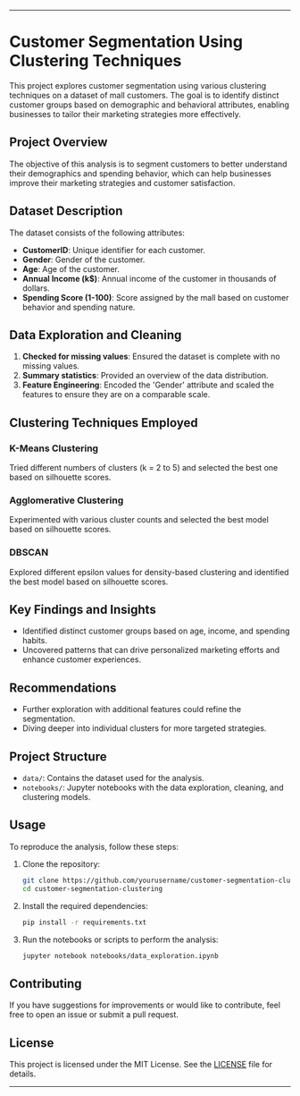 
---

# Customer Segmentation Using Clustering Techniques

This project explores customer segmentation using various clustering techniques on a dataset of mall customers. The goal is to identify distinct customer groups based on demographic and behavioral attributes, enabling businesses to tailor their marketing strategies more effectively.

## **Project Overview**

The objective of this analysis is to segment customers to better understand their demographics and spending behavior, which can help businesses improve their marketing strategies and customer satisfaction.

## **Dataset Description**

The dataset consists of the following attributes:
- **CustomerID**: Unique identifier for each customer.
- **Gender**: Gender of the customer.
- **Age**: Age of the customer.
- **Annual Income (k$)**: Annual income of the customer in thousands of dollars.
- **Spending Score (1-100)**: Score assigned by the mall based on customer behavior and spending nature.

## **Data Exploration and Cleaning**

1. **Checked for missing values**: Ensured the dataset is complete with no missing values.
2. **Summary statistics**: Provided an overview of the data distribution.
3. **Feature Engineering**: Encoded the 'Gender' attribute and scaled the features to ensure they are on a comparable scale.

## **Clustering Techniques Employed**

### **K-Means Clustering**
Tried different numbers of clusters (k = 2 to 5) and selected the best one based on silhouette scores.

### **Agglomerative Clustering**
Experimented with various cluster counts and selected the best model based on silhouette scores.

### **DBSCAN**
Explored different epsilon values for density-based clustering and identified the best model based on silhouette scores.

## **Key Findings and Insights**

- Identified distinct customer groups based on age, income, and spending habits.
- Uncovered patterns that can drive personalized marketing efforts and enhance customer experiences.

## **Recommendations**

- Further exploration with additional features could refine the segmentation.
- Diving deeper into individual clusters for more targeted strategies.

## **Project Structure**

- `data/`: Contains the dataset used for the analysis.
- `notebooks/`: Jupyter notebooks with the data exploration, cleaning, and clustering models.


## Usage

To reproduce the analysis, follow these steps:

1. Clone the repository:
   ```bash
   git clone https://github.com/yourusername/customer-segmentation-clustering.git
   cd customer-segmentation-clustering
   ```

2. Install the required dependencies:
   ```bash
   pip install -r requirements.txt
   ```

3. Run the notebooks or scripts to perform the analysis:
   ```bash
   jupyter notebook notebooks/data_exploration.ipynb
   ```

## Contributing

If you have suggestions for improvements or would like to contribute, feel free to open an issue or submit a pull request.

## License

This project is licensed under the MIT License. See the [LICENSE](LICENSE) file for details.

---
